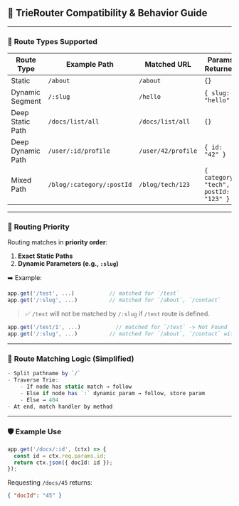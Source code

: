 
## 📘 TrieRouter Compatibility & Behavior Guide

---

### 🧩 **Route Types Supported**

| Route Type        | Example Path              | Matched URL        | Params Returned                       |
| ----------------- | ------------------------- | ------------------ | ------------------------------------- |
| Static            | `/about`                  | `/about`           | `{}`                                  |
| Dynamic Segment   | `/:slug`                  | `/hello`           | `{ slug: "hello" }`                   |
| Deep Static Path  | `/docs/list/all`          | `/docs/list/all`   | `{}`                                  |
| Deep Dynamic Path | `/user/:id/profile`       | `/user/42/profile` | `{ id: "42" }`                        |
| Mixed Path        | `/blog/:category/:postId` | `/blog/tech/123`   | `{ category: "tech", postId: "123" }` |

---

### 🔀 **Routing Priority**

Routing matches in **priority order**:

1. **Exact Static Paths**
2. **Dynamic Parameters (e.g., `:slug`)**

➡️ Example:

```ts
app.get('/test', ...)           // matched for `/test`
app.get('/:slug', ...)          // matched for `/about`, `/contact`
```

> ✅ `/test` will not be matched by `/:slug` if `/test` route is defined.

```ts
app.get('/test/1', ...)           // matched for `/test` -> Not Found
app.get('/:slug', ...)          // matched for `/about`, `/contact` without /`test`
```

---

### 🧪 **Route Matching Logic (Simplified)**

```ts
- Split pathname by `/`
- Traverse Trie:
    - If node has static match → follow
    - Else if node has `:` dynamic param → follow, store param
    - Else → 404
- At end, match handler by method
```

---

### 🛡️ Example Use

```ts
app.get('/docs/:id', (ctx) => {
  const id = ctx.req.params.id;
  return ctx.json({ docId: id });
});
```

Requesting `/docs/45` returns:

```json
{ "docId": "45" }
```
